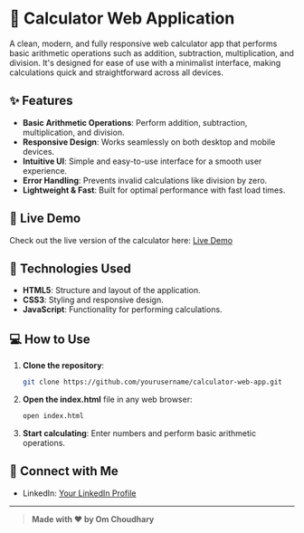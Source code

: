 # 🧮 Calculator Web Application

A clean, modern, and fully responsive web calculator app that performs basic arithmetic operations such as addition, subtraction, multiplication, and division. It's designed for ease of use with a minimalist interface, making calculations quick and straightforward across all devices.

## ✨ Features

- **Basic Arithmetic Operations**: Perform addition, subtraction, multiplication, and division.
- **Responsive Design**: Works seamlessly on both desktop and mobile devices.
- **Intuitive UI**: Simple and easy-to-use interface for a smooth user experience.
- **Error Handling**: Prevents invalid calculations like division by zero.
- **Lightweight & Fast**: Built for optimal performance with fast load times.

## 🚀 Live Demo 

Check out the live version of the calculator here: [Live Demo](https://omchy34.github.io/Calculator-App/)

## 🔧 Technologies Used

- **HTML5**: Structure and layout of the application.
- **CSS3**: Styling and responsive design.
- **JavaScript**: Functionality for performing calculations.


## 💻 How to Use

1. **Clone the repository**:
    ```bash
    git clone https://github.com/yourusername/calculator-web-app.git
    ```

2. **Open the index.html** file in any web browser:
    ```bash
    open index.html
    ```

3. **Start calculating**: Enter numbers and perform basic arithmetic operations.

## 🤝 Connect with Me

- LinkedIn: [Your LinkedIn Profile](www.linkedin.com/in/om-choudhary-46b635233)

---

> **Made with ❤️ by Om Choudhary**

